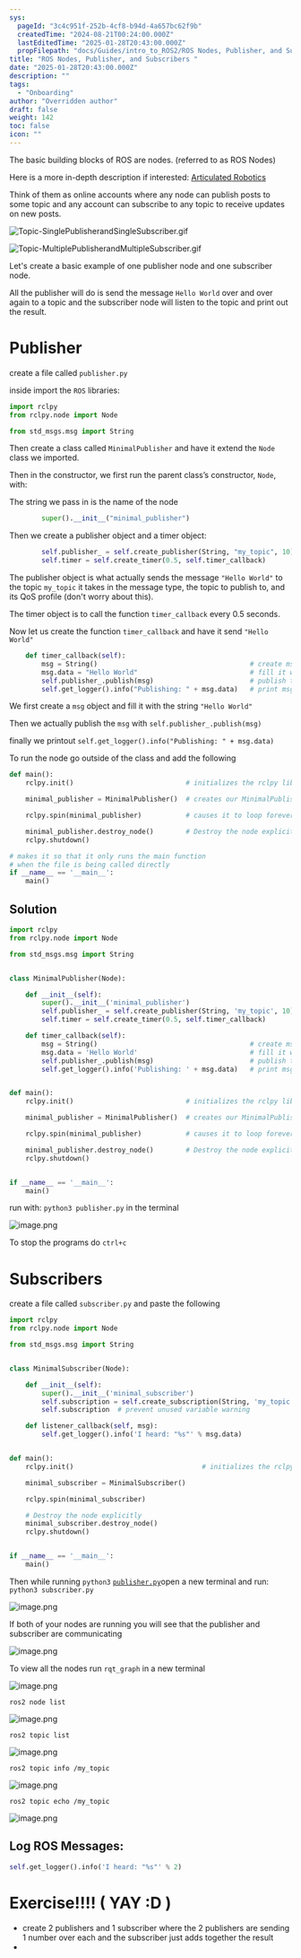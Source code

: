 ```yaml
---
sys:
  pageId: "3c4c951f-252b-4cf8-b94d-4a657bc62f9b"
  createdTime: "2024-08-21T00:24:00.000Z"
  lastEditedTime: "2025-01-28T20:43:00.000Z"
  propFilepath: "docs/Guides/intro_to_ROS2/ROS Nodes, Publisher, and Subscribers .md"
title: "ROS Nodes, Publisher, and Subscribers "
date: "2025-01-28T20:43:00.000Z"
description: ""
tags:
  - "Onboarding"
author: "Overridden author"
draft: false
weight: 142
toc: false
icon: ""
---
```


The basic building blocks of ROS are nodes. (referred to as ROS Nodes)

Here is a more in-depth description if interested: [Articulated Robotics](https://articulatedrobotics.xyz/tutorials/ready-for-ros/ros-overview#2-nodes)

Think of them as online accounts where any node can publish posts to some topic and any account can subscribe to any topic to receive updates on new posts.

![Topic-SinglePublisherandSingleSubscriber.gif](https://docs.ros.org/en/humble/_images/Topic-SinglePublisherandSingleSubscriber.gif)

![Topic-MultiplePublisherandMultipleSubscriber.gif](https://docs.ros.org/en/humble/_images/Topic-MultiplePublisherandMultipleSubscriber.gif)

Let's create a basic example of one publisher node and one subscriber node.

All the publisher will do is send the message `Hello World` over and over again to a topic and the subscriber node will listen to the topic and print out the result.

# Publisher

create a file called `publisher.py` 

inside import the `ROS` libraries:

```python
import rclpy
from rclpy.node import Node

from std_msgs.msg import String
```

Then create a class called `MinimalPublisher` and have it extend the `Node` class we imported.

Then in the constructor, we first run the parent class’s constructor, `Node`, with:

The string we pass in is the name of the node

```python
        super().__init__("minimal_publisher")
```

Then we create a publisher object and a timer object:

```python
        self.publisher_ = self.create_publisher(String, "my_topic", 10)
        self.timer = self.create_timer(0.5, self.timer_callback)
```

The publisher object is what actually sends the message `"Hello World"` to the topic `my_topic` it takes in the message type, the topic to publish to, and its QoS profile (don't worry about this).

The timer object is to call the function `timer_callback` every 0.5 seconds.

Now let us create the function `timer_callback` and have it send `"Hello World"`

```python
    def timer_callback(self):
        msg = String()                                      # create msg object
        msg.data = "Hello World"                            # fill it with data
        self.publisher_.publish(msg)                        # publish the message
        self.get_logger().info("Publishing: " + msg.data)   # print msg
```

We first create a `msg` object and fill it with the string `"Hello World"`

Then we actually publish the `msg` with `self.publisher_.publish(msg)`

finally we printout `self.get_logger().info("Publishing: " + msg.data)`

To run the node go outside of the class and add the following

```python
def main():
    rclpy.init()                            # initializes the rclpy library

    minimal_publisher = MinimalPublisher()  # creates our MinimalPublisher object

    rclpy.spin(minimal_publisher)           # causes it to loop forever

    minimal_publisher.destroy_node()        # Destroy the node explicitly
    rclpy.shutdown()

# makes it so that it only runs the main function
# when the file is being called directly
if __name__ == '__main__': 
    main()
```

## Solution

```python
import rclpy
from rclpy.node import Node

from std_msgs.msg import String


class MinimalPublisher(Node):

    def __init__(self):
        super().__init__('minimal_publisher')
        self.publisher_ = self.create_publisher(String, 'my_topic', 10)
        self.timer = self.create_timer(0.5, self.timer_callback)

    def timer_callback(self):
        msg = String()                                      # create msg object
        msg.data = 'Hello World'                            # fill it with data
        self.publisher_.publish(msg)                        # publish the message
        self.get_logger().info('Publishing: ' + msg.data)   # print msg


def main():
    rclpy.init()                            # initializes the rclpy library

    minimal_publisher = MinimalPublisher()  # creates our MinimalPublisher object

    rclpy.spin(minimal_publisher)           # causes it to loop forever

    minimal_publisher.destroy_node()        # Destroy the node explicitly
    rclpy.shutdown()


if __name__ == '__main__':
    main()
```

run with: `python3 publisher.py` in the terminal

![image.png](https://prod-files-secure.s3.us-west-2.amazonaws.com/d518164a-d88e-44d1-a4ee-3adb3bd8bce0/9214accb-ad5b-44f1-a31c-b3167c59138b/image.png?X-Amz-Algorithm=AWS4-HMAC-SHA256&X-Amz-Content-Sha256=UNSIGNED-PAYLOAD&X-Amz-Credential=ASIAZI2LB4663VH6WDPB%2F20250309%2Fus-west-2%2Fs3%2Faws4_request&X-Amz-Date=20250309T140139Z&X-Amz-Expires=3600&X-Amz-Security-Token=IQoJb3JpZ2luX2VjEC0aCXVzLXdlc3QtMiJGMEQCIBSFH4gm4%2B7UqLcz6oPEJnKmZTXdCIN2DvmJ%2BJz0pti7AiBxfT65VLoEG12FHNIDYyT9yVJLh5XlO8bQf1tyQV3pLSr%2FAwh1EAAaDDYzNzQyMzE4MzgwNSIMsr%2BfZiQ8NcOLzSPbKtwDzNf%2Fg0k5i4rjaiS19uZwI4UNaVIJImbFumXiaJfvJIHMo0bRZo89rr7lq70kLwTkRUUs8GQmbev%2BEm%2FzA5Wpx0yDWJCMwm0PR%2BULvWovAv3P3oocJUXm08OrkppZn5DkrXil61BHMRTnkBOnBuTcbj8vXvcwXo1d6g3kp3oq5M%2F9fcfWSwe96qWq4ubo8FYke3sTSrVRtlPegTJBr%2BpaJJhungmIoD2ZSYrxLJXy5Iq7CuoihjQY1bRKJ4J9b6Hcqx82p%2BqOzsmYzRnGvDQW0Hzm5Lku7u2%2F5ONa3DK%2BIJXSx2BWwvP8D8rsjmzgMwKERiAnOwOA9AhSXZwgCqOm8N4gXizZuRl8hU4kwyp6Xjyym3MU9s%2FklRVN1nn%2F6isah4622IhCcxEFhu2TEE%2BeY3VhfR3D6OxM83BZuV2TAkMkAQfDOeq7RWJ3aV9kCiCsBliq6bqPFSTi5JHBX%2B4RP2iSDq723mdDCiEoGBOeIXzFsDw%2F2r11H%2BSEIn9Mk8V2qXI%2F%2B9eystHZ0a1m14NSEjekGejWSPjDmYce3uFhKY2tVoT4c4VcNnievDr5jlW4Zm3BcDWG2ucA%2FQwilTuQBYeaZyXSh86R6l77fnziUG0%2B5x76Sgb%2BaSNt4K0wh5C2vgY6pgHuFPyfHQnAXlkptMs9iVw70Xcpr0Q4sF8YjtuBi3XfU26iuRyf30LdyLIJUNdAkm5uMfJqZcKDGBH5foC%2FF9JLucw6820s5dQdfkIXK29iBkf2RxVQE%2B%2B1LhJPfpgG1Tvnegz1pxgC%2BDAsEeDghC7aJyVS00xHqxns2ieDIbEqhTVsUg8YqbvERMVGZweRTnBTslFUD8vt3OFRYfHS6DWM%2FqYuIScf&X-Amz-Signature=52677a6dc454c29d5b6404ada374c2022aa52a3d1f97f26b49c97123db641241&X-Amz-SignedHeaders=host&x-id=GetObject)

To stop the programs do `ctrl+c`

# Subscribers

create a file called `subscriber.py` and paste the following

```python
import rclpy
from rclpy.node import Node

from std_msgs.msg import String


class MinimalSubscriber(Node):

    def __init__(self):
        super().__init__('minimal_subscriber')
        self.subscription = self.create_subscription(String, 'my_topic', self.listener_callback, 10)
        self.subscription  # prevent unused variable warning

    def listener_callback(self, msg):
        self.get_logger().info('I heard: "%s"' % msg.data)


def main():
    rclpy.init()                                # initializes the rclpy library

    minimal_subscriber = MinimalSubscriber()

    rclpy.spin(minimal_subscriber)

    # Destroy the node explicitly
    minimal_subscriber.destroy_node()
    rclpy.shutdown()


if __name__ == '__main__':
    main()
```

Then while running `python3` [`publisher.py`](http://publisher.py/)open a new terminal and run: `python3 subscriber.py` 

![image.png](https://prod-files-secure.s3.us-west-2.amazonaws.com/d518164a-d88e-44d1-a4ee-3adb3bd8bce0/611fccf2-c738-4dbd-94e9-98f209092866/image.png?X-Amz-Algorithm=AWS4-HMAC-SHA256&X-Amz-Content-Sha256=UNSIGNED-PAYLOAD&X-Amz-Credential=ASIAZI2LB4663VH6WDPB%2F20250309%2Fus-west-2%2Fs3%2Faws4_request&X-Amz-Date=20250309T140139Z&X-Amz-Expires=3600&X-Amz-Security-Token=IQoJb3JpZ2luX2VjEC0aCXVzLXdlc3QtMiJGMEQCIBSFH4gm4%2B7UqLcz6oPEJnKmZTXdCIN2DvmJ%2BJz0pti7AiBxfT65VLoEG12FHNIDYyT9yVJLh5XlO8bQf1tyQV3pLSr%2FAwh1EAAaDDYzNzQyMzE4MzgwNSIMsr%2BfZiQ8NcOLzSPbKtwDzNf%2Fg0k5i4rjaiS19uZwI4UNaVIJImbFumXiaJfvJIHMo0bRZo89rr7lq70kLwTkRUUs8GQmbev%2BEm%2FzA5Wpx0yDWJCMwm0PR%2BULvWovAv3P3oocJUXm08OrkppZn5DkrXil61BHMRTnkBOnBuTcbj8vXvcwXo1d6g3kp3oq5M%2F9fcfWSwe96qWq4ubo8FYke3sTSrVRtlPegTJBr%2BpaJJhungmIoD2ZSYrxLJXy5Iq7CuoihjQY1bRKJ4J9b6Hcqx82p%2BqOzsmYzRnGvDQW0Hzm5Lku7u2%2F5ONa3DK%2BIJXSx2BWwvP8D8rsjmzgMwKERiAnOwOA9AhSXZwgCqOm8N4gXizZuRl8hU4kwyp6Xjyym3MU9s%2FklRVN1nn%2F6isah4622IhCcxEFhu2TEE%2BeY3VhfR3D6OxM83BZuV2TAkMkAQfDOeq7RWJ3aV9kCiCsBliq6bqPFSTi5JHBX%2B4RP2iSDq723mdDCiEoGBOeIXzFsDw%2F2r11H%2BSEIn9Mk8V2qXI%2F%2B9eystHZ0a1m14NSEjekGejWSPjDmYce3uFhKY2tVoT4c4VcNnievDr5jlW4Zm3BcDWG2ucA%2FQwilTuQBYeaZyXSh86R6l77fnziUG0%2B5x76Sgb%2BaSNt4K0wh5C2vgY6pgHuFPyfHQnAXlkptMs9iVw70Xcpr0Q4sF8YjtuBi3XfU26iuRyf30LdyLIJUNdAkm5uMfJqZcKDGBH5foC%2FF9JLucw6820s5dQdfkIXK29iBkf2RxVQE%2B%2B1LhJPfpgG1Tvnegz1pxgC%2BDAsEeDghC7aJyVS00xHqxns2ieDIbEqhTVsUg8YqbvERMVGZweRTnBTslFUD8vt3OFRYfHS6DWM%2FqYuIScf&X-Amz-Signature=66b53dd87ebf445ed952d83d449c83c368b9ba57cb9c15d1e6b8fabcf233d4c9&X-Amz-SignedHeaders=host&x-id=GetObject)

If both of your nodes are running you will see that the publisher and subscriber are communicating

![image.png](https://prod-files-secure.s3.us-west-2.amazonaws.com/d518164a-d88e-44d1-a4ee-3adb3bd8bce0/eea428b5-1cf0-43bb-a30b-81cbaf6c5c78/image.png?X-Amz-Algorithm=AWS4-HMAC-SHA256&X-Amz-Content-Sha256=UNSIGNED-PAYLOAD&X-Amz-Credential=ASIAZI2LB4663VH6WDPB%2F20250309%2Fus-west-2%2Fs3%2Faws4_request&X-Amz-Date=20250309T140139Z&X-Amz-Expires=3600&X-Amz-Security-Token=IQoJb3JpZ2luX2VjEC0aCXVzLXdlc3QtMiJGMEQCIBSFH4gm4%2B7UqLcz6oPEJnKmZTXdCIN2DvmJ%2BJz0pti7AiBxfT65VLoEG12FHNIDYyT9yVJLh5XlO8bQf1tyQV3pLSr%2FAwh1EAAaDDYzNzQyMzE4MzgwNSIMsr%2BfZiQ8NcOLzSPbKtwDzNf%2Fg0k5i4rjaiS19uZwI4UNaVIJImbFumXiaJfvJIHMo0bRZo89rr7lq70kLwTkRUUs8GQmbev%2BEm%2FzA5Wpx0yDWJCMwm0PR%2BULvWovAv3P3oocJUXm08OrkppZn5DkrXil61BHMRTnkBOnBuTcbj8vXvcwXo1d6g3kp3oq5M%2F9fcfWSwe96qWq4ubo8FYke3sTSrVRtlPegTJBr%2BpaJJhungmIoD2ZSYrxLJXy5Iq7CuoihjQY1bRKJ4J9b6Hcqx82p%2BqOzsmYzRnGvDQW0Hzm5Lku7u2%2F5ONa3DK%2BIJXSx2BWwvP8D8rsjmzgMwKERiAnOwOA9AhSXZwgCqOm8N4gXizZuRl8hU4kwyp6Xjyym3MU9s%2FklRVN1nn%2F6isah4622IhCcxEFhu2TEE%2BeY3VhfR3D6OxM83BZuV2TAkMkAQfDOeq7RWJ3aV9kCiCsBliq6bqPFSTi5JHBX%2B4RP2iSDq723mdDCiEoGBOeIXzFsDw%2F2r11H%2BSEIn9Mk8V2qXI%2F%2B9eystHZ0a1m14NSEjekGejWSPjDmYce3uFhKY2tVoT4c4VcNnievDr5jlW4Zm3BcDWG2ucA%2FQwilTuQBYeaZyXSh86R6l77fnziUG0%2B5x76Sgb%2BaSNt4K0wh5C2vgY6pgHuFPyfHQnAXlkptMs9iVw70Xcpr0Q4sF8YjtuBi3XfU26iuRyf30LdyLIJUNdAkm5uMfJqZcKDGBH5foC%2FF9JLucw6820s5dQdfkIXK29iBkf2RxVQE%2B%2B1LhJPfpgG1Tvnegz1pxgC%2BDAsEeDghC7aJyVS00xHqxns2ieDIbEqhTVsUg8YqbvERMVGZweRTnBTslFUD8vt3OFRYfHS6DWM%2FqYuIScf&X-Amz-Signature=4bdf6fd7c4c360016f6775203c9f444cd9f26b88e3d54e4f5ad665e2b784ee74&X-Amz-SignedHeaders=host&x-id=GetObject)

To view all the nodes run `rqt_graph` in a new terminal

![image.png](https://prod-files-secure.s3.us-west-2.amazonaws.com/d518164a-d88e-44d1-a4ee-3adb3bd8bce0/1d98e964-4318-4d62-b5c4-8c8f78368598/image.png?X-Amz-Algorithm=AWS4-HMAC-SHA256&X-Amz-Content-Sha256=UNSIGNED-PAYLOAD&X-Amz-Credential=ASIAZI2LB4663VH6WDPB%2F20250309%2Fus-west-2%2Fs3%2Faws4_request&X-Amz-Date=20250309T140139Z&X-Amz-Expires=3600&X-Amz-Security-Token=IQoJb3JpZ2luX2VjEC0aCXVzLXdlc3QtMiJGMEQCIBSFH4gm4%2B7UqLcz6oPEJnKmZTXdCIN2DvmJ%2BJz0pti7AiBxfT65VLoEG12FHNIDYyT9yVJLh5XlO8bQf1tyQV3pLSr%2FAwh1EAAaDDYzNzQyMzE4MzgwNSIMsr%2BfZiQ8NcOLzSPbKtwDzNf%2Fg0k5i4rjaiS19uZwI4UNaVIJImbFumXiaJfvJIHMo0bRZo89rr7lq70kLwTkRUUs8GQmbev%2BEm%2FzA5Wpx0yDWJCMwm0PR%2BULvWovAv3P3oocJUXm08OrkppZn5DkrXil61BHMRTnkBOnBuTcbj8vXvcwXo1d6g3kp3oq5M%2F9fcfWSwe96qWq4ubo8FYke3sTSrVRtlPegTJBr%2BpaJJhungmIoD2ZSYrxLJXy5Iq7CuoihjQY1bRKJ4J9b6Hcqx82p%2BqOzsmYzRnGvDQW0Hzm5Lku7u2%2F5ONa3DK%2BIJXSx2BWwvP8D8rsjmzgMwKERiAnOwOA9AhSXZwgCqOm8N4gXizZuRl8hU4kwyp6Xjyym3MU9s%2FklRVN1nn%2F6isah4622IhCcxEFhu2TEE%2BeY3VhfR3D6OxM83BZuV2TAkMkAQfDOeq7RWJ3aV9kCiCsBliq6bqPFSTi5JHBX%2B4RP2iSDq723mdDCiEoGBOeIXzFsDw%2F2r11H%2BSEIn9Mk8V2qXI%2F%2B9eystHZ0a1m14NSEjekGejWSPjDmYce3uFhKY2tVoT4c4VcNnievDr5jlW4Zm3BcDWG2ucA%2FQwilTuQBYeaZyXSh86R6l77fnziUG0%2B5x76Sgb%2BaSNt4K0wh5C2vgY6pgHuFPyfHQnAXlkptMs9iVw70Xcpr0Q4sF8YjtuBi3XfU26iuRyf30LdyLIJUNdAkm5uMfJqZcKDGBH5foC%2FF9JLucw6820s5dQdfkIXK29iBkf2RxVQE%2B%2B1LhJPfpgG1Tvnegz1pxgC%2BDAsEeDghC7aJyVS00xHqxns2ieDIbEqhTVsUg8YqbvERMVGZweRTnBTslFUD8vt3OFRYfHS6DWM%2FqYuIScf&X-Amz-Signature=04b648751a13a148c165f64572a950ce472284e1037ad34f0dc88c1f7c759a2d&X-Amz-SignedHeaders=host&x-id=GetObject)

`ros2 node list`

![image.png](https://prod-files-secure.s3.us-west-2.amazonaws.com/d518164a-d88e-44d1-a4ee-3adb3bd8bce0/680ac8cf-e6d9-4164-9ece-5b9a6fccffee/image.png?X-Amz-Algorithm=AWS4-HMAC-SHA256&X-Amz-Content-Sha256=UNSIGNED-PAYLOAD&X-Amz-Credential=ASIAZI2LB4663VH6WDPB%2F20250309%2Fus-west-2%2Fs3%2Faws4_request&X-Amz-Date=20250309T140139Z&X-Amz-Expires=3600&X-Amz-Security-Token=IQoJb3JpZ2luX2VjEC0aCXVzLXdlc3QtMiJGMEQCIBSFH4gm4%2B7UqLcz6oPEJnKmZTXdCIN2DvmJ%2BJz0pti7AiBxfT65VLoEG12FHNIDYyT9yVJLh5XlO8bQf1tyQV3pLSr%2FAwh1EAAaDDYzNzQyMzE4MzgwNSIMsr%2BfZiQ8NcOLzSPbKtwDzNf%2Fg0k5i4rjaiS19uZwI4UNaVIJImbFumXiaJfvJIHMo0bRZo89rr7lq70kLwTkRUUs8GQmbev%2BEm%2FzA5Wpx0yDWJCMwm0PR%2BULvWovAv3P3oocJUXm08OrkppZn5DkrXil61BHMRTnkBOnBuTcbj8vXvcwXo1d6g3kp3oq5M%2F9fcfWSwe96qWq4ubo8FYke3sTSrVRtlPegTJBr%2BpaJJhungmIoD2ZSYrxLJXy5Iq7CuoihjQY1bRKJ4J9b6Hcqx82p%2BqOzsmYzRnGvDQW0Hzm5Lku7u2%2F5ONa3DK%2BIJXSx2BWwvP8D8rsjmzgMwKERiAnOwOA9AhSXZwgCqOm8N4gXizZuRl8hU4kwyp6Xjyym3MU9s%2FklRVN1nn%2F6isah4622IhCcxEFhu2TEE%2BeY3VhfR3D6OxM83BZuV2TAkMkAQfDOeq7RWJ3aV9kCiCsBliq6bqPFSTi5JHBX%2B4RP2iSDq723mdDCiEoGBOeIXzFsDw%2F2r11H%2BSEIn9Mk8V2qXI%2F%2B9eystHZ0a1m14NSEjekGejWSPjDmYce3uFhKY2tVoT4c4VcNnievDr5jlW4Zm3BcDWG2ucA%2FQwilTuQBYeaZyXSh86R6l77fnziUG0%2B5x76Sgb%2BaSNt4K0wh5C2vgY6pgHuFPyfHQnAXlkptMs9iVw70Xcpr0Q4sF8YjtuBi3XfU26iuRyf30LdyLIJUNdAkm5uMfJqZcKDGBH5foC%2FF9JLucw6820s5dQdfkIXK29iBkf2RxVQE%2B%2B1LhJPfpgG1Tvnegz1pxgC%2BDAsEeDghC7aJyVS00xHqxns2ieDIbEqhTVsUg8YqbvERMVGZweRTnBTslFUD8vt3OFRYfHS6DWM%2FqYuIScf&X-Amz-Signature=66bdbb18360043473febe67d657ac76a2b9db89b936ed49a07f77cf1980537e6&X-Amz-SignedHeaders=host&x-id=GetObject)

`ros2 topic list`

![image.png](https://prod-files-secure.s3.us-west-2.amazonaws.com/d518164a-d88e-44d1-a4ee-3adb3bd8bce0/eee2ebe1-27ef-4a4a-96fb-2ca54126fb29/image.png?X-Amz-Algorithm=AWS4-HMAC-SHA256&X-Amz-Content-Sha256=UNSIGNED-PAYLOAD&X-Amz-Credential=ASIAZI2LB4663VH6WDPB%2F20250309%2Fus-west-2%2Fs3%2Faws4_request&X-Amz-Date=20250309T140139Z&X-Amz-Expires=3600&X-Amz-Security-Token=IQoJb3JpZ2luX2VjEC0aCXVzLXdlc3QtMiJGMEQCIBSFH4gm4%2B7UqLcz6oPEJnKmZTXdCIN2DvmJ%2BJz0pti7AiBxfT65VLoEG12FHNIDYyT9yVJLh5XlO8bQf1tyQV3pLSr%2FAwh1EAAaDDYzNzQyMzE4MzgwNSIMsr%2BfZiQ8NcOLzSPbKtwDzNf%2Fg0k5i4rjaiS19uZwI4UNaVIJImbFumXiaJfvJIHMo0bRZo89rr7lq70kLwTkRUUs8GQmbev%2BEm%2FzA5Wpx0yDWJCMwm0PR%2BULvWovAv3P3oocJUXm08OrkppZn5DkrXil61BHMRTnkBOnBuTcbj8vXvcwXo1d6g3kp3oq5M%2F9fcfWSwe96qWq4ubo8FYke3sTSrVRtlPegTJBr%2BpaJJhungmIoD2ZSYrxLJXy5Iq7CuoihjQY1bRKJ4J9b6Hcqx82p%2BqOzsmYzRnGvDQW0Hzm5Lku7u2%2F5ONa3DK%2BIJXSx2BWwvP8D8rsjmzgMwKERiAnOwOA9AhSXZwgCqOm8N4gXizZuRl8hU4kwyp6Xjyym3MU9s%2FklRVN1nn%2F6isah4622IhCcxEFhu2TEE%2BeY3VhfR3D6OxM83BZuV2TAkMkAQfDOeq7RWJ3aV9kCiCsBliq6bqPFSTi5JHBX%2B4RP2iSDq723mdDCiEoGBOeIXzFsDw%2F2r11H%2BSEIn9Mk8V2qXI%2F%2B9eystHZ0a1m14NSEjekGejWSPjDmYce3uFhKY2tVoT4c4VcNnievDr5jlW4Zm3BcDWG2ucA%2FQwilTuQBYeaZyXSh86R6l77fnziUG0%2B5x76Sgb%2BaSNt4K0wh5C2vgY6pgHuFPyfHQnAXlkptMs9iVw70Xcpr0Q4sF8YjtuBi3XfU26iuRyf30LdyLIJUNdAkm5uMfJqZcKDGBH5foC%2FF9JLucw6820s5dQdfkIXK29iBkf2RxVQE%2B%2B1LhJPfpgG1Tvnegz1pxgC%2BDAsEeDghC7aJyVS00xHqxns2ieDIbEqhTVsUg8YqbvERMVGZweRTnBTslFUD8vt3OFRYfHS6DWM%2FqYuIScf&X-Amz-Signature=3e861fffc6c20088ac5bb5b5118b21cfce725098c5be10aea2cd75690df58461&X-Amz-SignedHeaders=host&x-id=GetObject)

`ros2 topic info /my_topic`

![image.png](https://prod-files-secure.s3.us-west-2.amazonaws.com/d518164a-d88e-44d1-a4ee-3adb3bd8bce0/6288ef12-cb9e-406f-b9eb-65feed3a9011/image.png?X-Amz-Algorithm=AWS4-HMAC-SHA256&X-Amz-Content-Sha256=UNSIGNED-PAYLOAD&X-Amz-Credential=ASIAZI2LB4663VH6WDPB%2F20250309%2Fus-west-2%2Fs3%2Faws4_request&X-Amz-Date=20250309T140139Z&X-Amz-Expires=3600&X-Amz-Security-Token=IQoJb3JpZ2luX2VjEC0aCXVzLXdlc3QtMiJGMEQCIBSFH4gm4%2B7UqLcz6oPEJnKmZTXdCIN2DvmJ%2BJz0pti7AiBxfT65VLoEG12FHNIDYyT9yVJLh5XlO8bQf1tyQV3pLSr%2FAwh1EAAaDDYzNzQyMzE4MzgwNSIMsr%2BfZiQ8NcOLzSPbKtwDzNf%2Fg0k5i4rjaiS19uZwI4UNaVIJImbFumXiaJfvJIHMo0bRZo89rr7lq70kLwTkRUUs8GQmbev%2BEm%2FzA5Wpx0yDWJCMwm0PR%2BULvWovAv3P3oocJUXm08OrkppZn5DkrXil61BHMRTnkBOnBuTcbj8vXvcwXo1d6g3kp3oq5M%2F9fcfWSwe96qWq4ubo8FYke3sTSrVRtlPegTJBr%2BpaJJhungmIoD2ZSYrxLJXy5Iq7CuoihjQY1bRKJ4J9b6Hcqx82p%2BqOzsmYzRnGvDQW0Hzm5Lku7u2%2F5ONa3DK%2BIJXSx2BWwvP8D8rsjmzgMwKERiAnOwOA9AhSXZwgCqOm8N4gXizZuRl8hU4kwyp6Xjyym3MU9s%2FklRVN1nn%2F6isah4622IhCcxEFhu2TEE%2BeY3VhfR3D6OxM83BZuV2TAkMkAQfDOeq7RWJ3aV9kCiCsBliq6bqPFSTi5JHBX%2B4RP2iSDq723mdDCiEoGBOeIXzFsDw%2F2r11H%2BSEIn9Mk8V2qXI%2F%2B9eystHZ0a1m14NSEjekGejWSPjDmYce3uFhKY2tVoT4c4VcNnievDr5jlW4Zm3BcDWG2ucA%2FQwilTuQBYeaZyXSh86R6l77fnziUG0%2B5x76Sgb%2BaSNt4K0wh5C2vgY6pgHuFPyfHQnAXlkptMs9iVw70Xcpr0Q4sF8YjtuBi3XfU26iuRyf30LdyLIJUNdAkm5uMfJqZcKDGBH5foC%2FF9JLucw6820s5dQdfkIXK29iBkf2RxVQE%2B%2B1LhJPfpgG1Tvnegz1pxgC%2BDAsEeDghC7aJyVS00xHqxns2ieDIbEqhTVsUg8YqbvERMVGZweRTnBTslFUD8vt3OFRYfHS6DWM%2FqYuIScf&X-Amz-Signature=e89e71a1a51c46557873e00174cd5c38e05028030bc5733167735e5842dc7b7b&X-Amz-SignedHeaders=host&x-id=GetObject)

`ros2 topic echo /my_topic`

![image.png](https://prod-files-secure.s3.us-west-2.amazonaws.com/d518164a-d88e-44d1-a4ee-3adb3bd8bce0/0a6fcb4d-422d-4a6c-a803-749ef4adf2c6/image.png?X-Amz-Algorithm=AWS4-HMAC-SHA256&X-Amz-Content-Sha256=UNSIGNED-PAYLOAD&X-Amz-Credential=ASIAZI2LB4663VH6WDPB%2F20250309%2Fus-west-2%2Fs3%2Faws4_request&X-Amz-Date=20250309T140139Z&X-Amz-Expires=3600&X-Amz-Security-Token=IQoJb3JpZ2luX2VjEC0aCXVzLXdlc3QtMiJGMEQCIBSFH4gm4%2B7UqLcz6oPEJnKmZTXdCIN2DvmJ%2BJz0pti7AiBxfT65VLoEG12FHNIDYyT9yVJLh5XlO8bQf1tyQV3pLSr%2FAwh1EAAaDDYzNzQyMzE4MzgwNSIMsr%2BfZiQ8NcOLzSPbKtwDzNf%2Fg0k5i4rjaiS19uZwI4UNaVIJImbFumXiaJfvJIHMo0bRZo89rr7lq70kLwTkRUUs8GQmbev%2BEm%2FzA5Wpx0yDWJCMwm0PR%2BULvWovAv3P3oocJUXm08OrkppZn5DkrXil61BHMRTnkBOnBuTcbj8vXvcwXo1d6g3kp3oq5M%2F9fcfWSwe96qWq4ubo8FYke3sTSrVRtlPegTJBr%2BpaJJhungmIoD2ZSYrxLJXy5Iq7CuoihjQY1bRKJ4J9b6Hcqx82p%2BqOzsmYzRnGvDQW0Hzm5Lku7u2%2F5ONa3DK%2BIJXSx2BWwvP8D8rsjmzgMwKERiAnOwOA9AhSXZwgCqOm8N4gXizZuRl8hU4kwyp6Xjyym3MU9s%2FklRVN1nn%2F6isah4622IhCcxEFhu2TEE%2BeY3VhfR3D6OxM83BZuV2TAkMkAQfDOeq7RWJ3aV9kCiCsBliq6bqPFSTi5JHBX%2B4RP2iSDq723mdDCiEoGBOeIXzFsDw%2F2r11H%2BSEIn9Mk8V2qXI%2F%2B9eystHZ0a1m14NSEjekGejWSPjDmYce3uFhKY2tVoT4c4VcNnievDr5jlW4Zm3BcDWG2ucA%2FQwilTuQBYeaZyXSh86R6l77fnziUG0%2B5x76Sgb%2BaSNt4K0wh5C2vgY6pgHuFPyfHQnAXlkptMs9iVw70Xcpr0Q4sF8YjtuBi3XfU26iuRyf30LdyLIJUNdAkm5uMfJqZcKDGBH5foC%2FF9JLucw6820s5dQdfkIXK29iBkf2RxVQE%2B%2B1LhJPfpgG1Tvnegz1pxgC%2BDAsEeDghC7aJyVS00xHqxns2ieDIbEqhTVsUg8YqbvERMVGZweRTnBTslFUD8vt3OFRYfHS6DWM%2FqYuIScf&X-Amz-Signature=d0cdf47bbc781adda1aabf735ae0919c09727e5292c4cb323fc7ded94452eaf6&X-Amz-SignedHeaders=host&x-id=GetObject)

## Log ROS Messages:

```python
self.get_logger().info('I heard: "%s"' % 2)
```

# Exercise!!!! ( YAY :D )

- create 2 publishers and 1 subscriber where the 2 publishers are sending 1 number over each and the subscriber just adds together the result
- 
